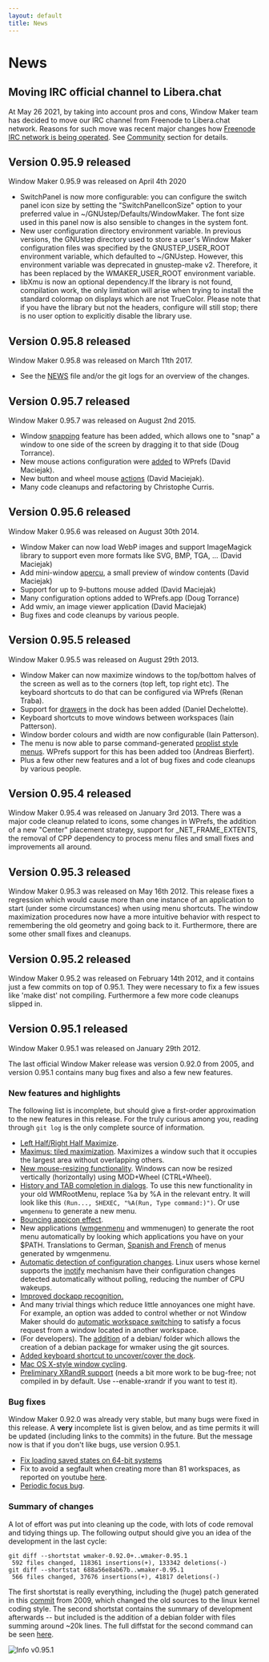 ```yaml
---
layout: default
title: News
---
```


News
====

Moving IRC official channel to Libera.chat
------------------------------------------

At May 26 2021, by taking into account pros and cons, Window Maker team has
decided to move our IRC channel from Freenode to Libera.chat network. Reasons
for such move was recent major changes how
[Freenode IRC network is being operated](https://gist.github.com/joepie91/df80d8d36cd9d1bde46ba018af497409).
See [Community](/lists/) section for details.


Version 0.95.9 released
-----------------------

Window Maker 0.95.9 was released on April 4th 2020

* SwitchPanel is now more configurable: you can configure the switch
  panel icon size by setting the "SwitchPanelIconSize" option to your
  preferred value in ~/GNUstep/Defaults/WindowMaker. The font size used
  in this panel now is also sensible to changes in the system font.
* New user configuration directory environment variable.  In previous
  versions, the GNUstep directory used to store a user's Window Maker
  configuration files was specified by the GNUSTEP_USER_ROOT environment
  variable, which defaulted to ~/GNUstep.  However, this environment
  variable was deprecated in gnustep-make v2.  Therefore, it has been
  replaced by the WMAKER_USER_ROOT environment variable.
* libXmu is now an optional dependency.If the library is not found,
  compilation work, the only limitation will arise when trying to
  install the standard colormap on displays which are not TrueColor.
  Please note that if you have the library but not the headers,
  configure will still stop; there is no user option to explicitly
  disable the library use.

Version 0.95.8 released
-----------------------

Window Maker 0.95.8 was released on March 11th 2017.

* See the [NEWS](http://repo.or.cz/wmaker-crm.git/blob/HEAD:/NEWS) file
  and/or the git logs for an overview of the changes.

Version 0.95.7 released
-----------------------

Window Maker 0.95.7 was released on August 2nd 2015.

* Window [snapping](http://repo.or.cz/w/wmaker-crm.git/commit/df49061) feature
  has been added, which allows one to "snap" a window to one side of the screen
  by dragging it to that side (Doug Torrance).
* New mouse actions configuration were
  [added](http://repo.or.cz/w/wmaker-crm.git/commit/0d0169a) to WPrefs (David
  Maciejak).
* New button and wheel mouse
  [actions](http://repo.or.cz/w/wmaker-crm.git/commit/f40095a) (David Maciejak).
* Many code cleanups and refactoring by Christophe Curris.

Version 0.95.6 released
-----------------------

Window Maker 0.95.6 was released on August 30th 2014.

* Window Maker can now load WebP images and support ImageMagick library to
  support even more formats like SVG, BMP, TGA, ... (David Maciejak)
* Add mini-window [apercu](http://repo.or.cz/w/wmaker-crm.git/commit/c6c7652),
  a small preview of window contents (David Maciejak)
* Support for up to 9-buttons mouse added (David Maciejak)
* Many configuration options added to WPrefs.app (Doug Torrance)
* Add wmiv, an image viewer application (David Maciejak)
* Bug fixes and code cleanups by various people.

Version 0.95.5 released
-----------------------

Window Maker 0.95.5 was released on August 29th 2013.

* Window Maker can now maximize windows to the top/bottom halves of the
  screen as well as to the corners (top left, top right etc). The keyboard
  shortcuts to do that can be configured via WPrefs (Renan Traba).
* Support for [drawers](http://www.dechelotte.com/en/wmaker.php) in the dock
  has been added (Daniel Dechelotte).
* Keyboard shortcuts to move windows between workspaces (Iain Patterson).
* Window border colours and width are now configurable (Iain Patterson).
* The menu is now able to parse command-generated
  [proplist style menus](http://repo.or.cz/w/wmaker-crm.git/commit/c21ae6b).
  WPrefs support for this has been added too (Andreas Bierfert).
* Plus a few other new features and a lot of bug fixes and code cleanups by
  various people.

Version 0.95.4 released
-----------------------

Window Maker 0.95.4 was released on January 3rd 2013. There was a major code
cleanup related to icons, some changes in WPrefs, the addition of a new
"Center" placement strategy, support for _NET_FRAME_EXTENTS, the removal of CPP
dependency to process menu files and small fixes and improvements all around.

Version 0.95.3 released
-----------------------

Window Maker 0.95.3 was released on May 16th 2012. This release fixes a
regression which would cause more than one instance of an application to start
(under some circumstances) when using menu shortcuts. The window maximization
procedures now have a more intuitive behavior with respect to remembering the
old geometry and going back to it. Furthermore, there are some other small
fixes and cleanups.

Version 0.95.2 released
-----------------------

Window Maker 0.95.2 was released on February 14th 2012, and it contains just a
few commits on top of 0.95.1. They were necessary to fix a few issues like
'make dist' not compiling. Furthermore a few more code cleanups slipped in.

Version 0.95.1 released
-----------------------

Window Maker 0.95.1 was released on January 29th 2012.

The last official Window Maker release was version 0.92.0 from 2005, and
version 0.95.1 contains many bug fixes and also a few new features.

### New features and highlights

The following list is incomplete, but should give a first-order approximation
to the new features in this release. For the truly curious among you, reading
through `git log` is the only complete source of information.

* [Left Half/Right Half
  Maximize](http://repo.or.cz/w/wmaker-crm.git/commit/6924454).
* [Maximus: tiled
  maximization](http://repo.or.cz/w/wmaker-crm.git/commit/cf62d15).
  Maximizes a window such that it occupies the largest area without overlapping
  others.
* [New mouse-resizing
  functionality](http://repo.or.cz/w/wmaker-crm.git/commit/a063338).
  Windows can now be resized vertically (horizontally) using MOD+Wheel
  (CTRL+Wheel).
* [History and TAB completion in
  dialogs](http://repo.or.cz/w/wmaker-crm.git/commit/05720d9). To use this new
  functionality in your old WMRootMenu, replace %a by %A in the relevant entry.
  It will look like this `(Run..., SHEXEC, "%A(Run, Type command:)")`. Or use
  `wmgenmenu` to generate a new menu.
* [Bouncing appicon effect](http://repo.or.cz/w/wmaker-crm.git/commit/a257e16).
* New applications
  ([wmgenmenu](http://repo.or.cz/w/wmaker-crm.git/commit/1861880) and wmmenugen)
  to generate the root menu automatically by looking which applications you have
  on your $PATH. Translations to German, [Spanish and
  French](http://repo.or.cz/w/wmaker-crm.git/commit/077a2ea) of menus generated
  by wmgenmenu.
* [Automatic detection of configuration
  changes](http://repo.or.cz/w/wmaker-crm.git/commit/56d8568). Linux users whose
  kernel supports the [inotify](http://en.wikipedia.org/wiki/Inotify) mechanism
  have their configuration changes detected automatically without polling,
  reducing the number of CPU wakeups.
* [Improved dockapp
  recognition.](http://repo.or.cz/w/wmaker-crm.git/commit/9318a7f)
* And many trivial things which reduce little annoyances one might have. For
  example, an option was added to control whether or not Window Maker should do
  [automatic workspace
  switching](http://repo.or.cz/w/wmaker-crm.git/commit/d6c134f) to satisfy a
  focus request from a window located in another workspace.
* (For developers).
  The [addition](http://repo.or.cz/w/wmaker-crm.git/commit/442e387) of a debian/
  folder which allows the creation of a debian package for wmaker using the git
  sources.
* [Added keyboard shortcut to uncover/cover the
  dock](http://repo.or.cz/w/wmaker-crm.git/commit/b6689a0).
* [Mac OS X-style window
  cycling](http://repo.or.cz/w/wmaker-crm.git/commit/18408ff).
* [Preliminary XRandR
  support](http://repo.or.cz/w/wmaker-crm.git/commit/c201e16) (needs a bit more
  work to be bug-free; not compiled in by default. Use --enable-xrandr if you
  want to test it).

### Bug fixes

Window Maker 0.92.0 was already very stable, but many bugs were fixed in this
release. A **very** incomplete list is given below, and as time permits it will
be updated (including links to the commits) in the future. But the message now
is that if you don't like bugs, use version 0.95.1.

* [Fix loading saved states on 64-bit
  systems](http://repo.or.cz/w/wmaker-crm.git/commit/37829a7)
* Fix to avoid a segfault when creating more than 81 workspaces, as reported on
  youtube [here](http://www.youtube.com/watch?v=fkNJZvKwmhE).
* [Periodic focus bug](http://repo.or.cz/w/wmaker-crm.git/commit/c91bb1b).

### Summary of changes

A lot of effort was put into cleaning up the code, with lots of code removal and
tidying things up. The following output should give you an idea of the
development in the last cycle:

    git diff --shortstat wmaker-0.92.0+..wmaker-0.95.1
     592 files changed, 118361 insertions(+), 133342 deletions(-)
    git diff --shortstat 688a56e8ab67b..wmaker-0.95.1
     566 files changed, 37676 insertions(+), 41817 deletions(-)

The first shortstat is really everything, including the (huge) patch generated
in this [commit](http://repo.or.cz/w/wmaker-crm.git/commit/688a56e) from 2009,
which changed the old sources to the linux kernel coding style. The second
shortstat contains the summary of development afterwards -- but included is the
addition of a debian folder with files summing around ~20k lines. The full
diffstat for the second command can be seen [here](fulldiffstat.html).

![Info v0.95.1](/img/v0_95_1.png)

